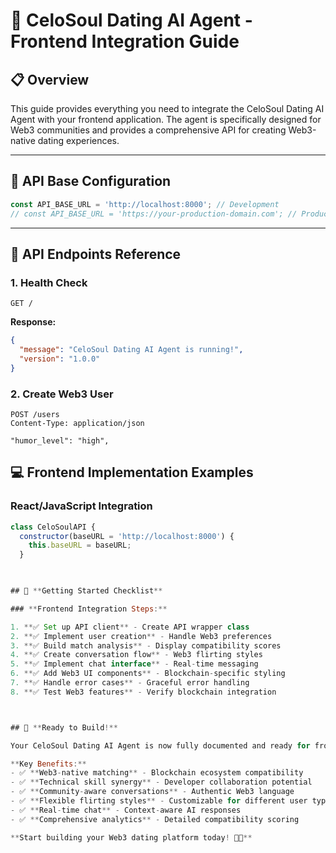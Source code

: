 # 🚀 CeloSoul Dating AI Agent - Frontend Integration Guide

## 📋 **Overview**

This guide provides everything you need to integrate the CeloSoul Dating AI Agent with your frontend application. The agent is specifically designed for Web3 communities and provides a comprehensive API for creating Web3-native dating experiences.

---

## 🔧 **API Base Configuration**

```javascript
const API_BASE_URL = 'http://localhost:8000'; // Development
// const API_BASE_URL = 'https://your-production-domain.com'; // Production
```

---

## 📡 **API Endpoints Reference**

### **1. Health Check**
```http
GET / 
```
**Response:**
```json
{
  "message": "CeloSoul Dating AI Agent is running!",
  "version": "1.0.0"
}
```

### **2. Create Web3 User**
```http
POST /users
Content-Type: application/json
```

    "humor_level": "high",

## 💻 **Frontend Implementation Examples**

### **React/JavaScript Integration**

```javascript
class CeloSoulAPI {
  constructor(baseURL = 'http://localhost:8000') {
    this.baseURL = baseURL;
  }

 

## 🚀 **Getting Started Checklist**

### **Frontend Integration Steps:**

1. **✅ Set up API client** - Create API wrapper class
2. **✅ Implement user creation** - Handle Web3 preferences
3. **✅ Build match analysis** - Display compatibility scores
4. **✅ Create conversation flow** - Web3 flirting styles
5. **✅ Implement chat interface** - Real-time messaging
6. **✅ Add Web3 UI components** - Blockchain-specific styling
7. **✅ Handle error cases** - Graceful error handling
8. **✅ Test Web3 features** - Verify blockchain integration



## 🎉 **Ready to Build!**

Your CeloSoul Dating AI Agent is now fully documented and ready for frontend integration! The API provides everything you need to create a compelling Web3 community dating experience.

**Key Benefits:**
- ✅ **Web3-native matching** - Blockchain ecosystem compatibility
- ✅ **Technical skill synergy** - Developer collaboration potential
- ✅ **Community-aware conversations** - Authentic Web3 language
- ✅ **Flexible flirting styles** - Customizable for different user types
- ✅ **Real-time chat** - Context-aware AI responses
- ✅ **Comprehensive analytics** - Detailed compatibility scoring

**Start building your Web3 dating platform today! 🚀💎**
